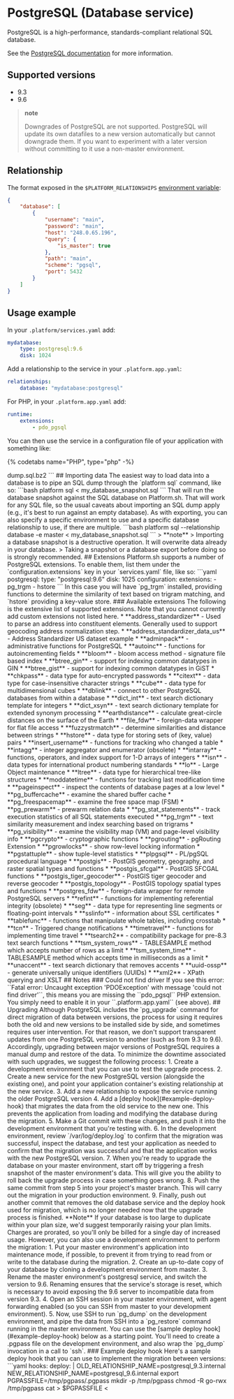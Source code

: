 # PostgreSQL (Database service)

PostgreSQL is a high-performance, standards-compliant relational SQL database.

See the [PostgreSQL documentation](https://www.postgresql.org/docs/9.6/static/index.html) for more information.

## Supported versions

* 9.3
* 9.6

> **note**
>
> Downgrades of PostgreSQL are not supported. PostgreSQL will update its own datafiles to a new version automatically but cannot downgrade them. If you want to experiment with a later version without committing to it use a non-master environment.

## Relationship

The format exposed in the ``$PLATFORM_RELATIONSHIPS`` [environment variable](/development/variables.md#platformsh-provided-variables):

```json
{
    "database": [
        {
            "username": "main",
            "password": "main",
            "host": "248.0.65.196",
            "query": {
                "is_master": true
            },
            "path": "main",
            "scheme": "pgsql",
            "port": 5432
        }
    ]
}
```

## Usage example

In your `.platform/services.yaml` add:

```yaml
mydatabase:
    type: postgresql:9.6
    disk: 1024
```

Add a relationship to the service in your ``.platform.app.yaml``:

```yaml
relationships:
    database: "mydatabase:postgresql"
```

For PHP, in your `.platform.app.yaml` add:

```yaml
runtime:
    extensions:
        - pdo_pgsql
```

You can then use the service in a configuration file of your application with something like:



{% codetabs name="PHP", type="php" -%}
<?php
// This assumes a fictional application with an array named $settings.
if (getenv('PLATFORM_RELATIONSHIPS')) {
	$relationships = json_decode(base64_decode($relationships), TRUE);

	// For a relationship named 'database' referring to one endpoint.
	if (!empty($relationships['database'])) {
		foreach ($relationships['database'] as $endpoint) {
			$settings['database_driver'] = 'pdo_' . $endpoint['scheme'];
			$settings['database_host'] = $endpoint['host'];
			$settings['database_name'] = $endpoint['path'];
			$settings['database_port'] = $endpoint['port'];
			$settings['database_user'] = $endpoint['user'];
			$settings['database_password'] = $endpoint['password'];
			break;
		}
	}
}
{%- language name="Python", type="py" -%}
relationships = os.getenv('PLATFORM_RELATIONSHIPS')
if relationships:
    relationships = json.loads(base64.b64decode(relationships).decode('utf-8'))
    db_settings = relationships['database'][0]
    DATABASES = {
        "default": {
            'ENGINE': 'django.db.backends.postgresql',
            'NAME': db_settings['path'],
            'USER': db_settings['username'],
            'PASSWORD': db_settings['password'],
            'HOST': db_settings['host'],
            'PORT': db_settings['port'],
        }
    }
{%- language name="NodeJS", type="js" -%}
// Using the Platform.sh JS helper library: https://github.com/platformsh/platformsh-nodejs-helper

var config = require("platformsh").config();

if (config.relationships != null) {
  var db = config.relationships.first_db[0]

  const connObj = {
      user: database.username,
      database: database.path,
      password: database.password,
      host: database.host
  };

  const pg = require('pg');

  pg.connectAsync(connObj)...;
}

{%- language name="Go", type="go" -%}
// Using the Platform.sh Go helper library: https://github.com/platformsh/gohelper

dbString, err := pi.SqlDsn("database")
if (err != nil) {
  panic(err)
}

db, err := sql.Open("postgres", dbString)
if (err != nil) {
  panic(err)
}
{%- endcodetabs %}

## Exporting data

The easiest way to download all data in a PostgreSQL instance is with the Platform CLI.  If you have a single SQL database, the following command will export all data using the `pg_dump` command to a local file:

```bash
platform db:dump
```

If you have multiple SQL databases it will prompt you which one to export. You can also specify one by relationship name explicitly:

```bash
platform db:dump --relationship database
```

By default the file will be uncompressed. If you want to compress it, use the `--gzip` (`-z`) option:

```bash
platform db:dump --gzip
```

You can use the `--stdout` option to pipe the result to another command. For example, if you want to create a bzip2-compressed file, you can run:

```bash
platform db:dump --stdout | bzip2 > dump.sql.bz2
```

## Importing data

The easiest way to load data into a database is to pipe an SQL dump through the `platform sql` command, like so:

```bash
platform sql < my_database_snapshot.sql
```

That will run the database snapshot against the SQL database on Platform.sh.  That will work for any SQL file, so the usual caveats about importing an SQL dump apply (e.g., it's best to run against an empty database).  As with exporting, you can also specify a specific environment to use and a specific database relationship to use, if there are multiple.

```bash
platform sql --relationship database -e master < my_database_snapshot.sql
```

> **note**
> Importing a database snapshot is a destructive operation. It will overwrite data already in your database.
> Taking a snapshot or a database export before doing so is strongly recommended.

## Extensions

Platform.sh supports a number of PostgreSQL extensions.  To enable them, list them under the `configuration.extensions` key in your `services.yaml` file, like so:

```yaml
postgresql:
    type: "postgresql:9.6"
    disk: 1025
    configuration:
        extensions:
            - pg_trgm
            - hstore
```

In this case you will have `pg_trgm` installed, providing functions to determine the similarity of text based on trigram matching, and `hstore` providing a key-value store.

### Available extensions

The following is the extensive list of supported extensions. Note that you cannot currently add custom
extensions not listed here.

* **address_standardizer** - Used to parse an address into constituent elements. Generally used to support geocoding address normalization step.
* **address_standardizer_data_us** - Address Standardizer US dataset example
* **adminpack** - administrative functions for PostgreSQL
* **autoinc** - functions for autoincrementing fields
* **bloom** - bloom access method - signature file based index
* **btree_gin** - support for indexing common datatypes in GIN
* **btree_gist** - support for indexing common datatypes in GiST
* **chkpass** - data type for auto-encrypted passwords
* **citext** - data type for case-insensitive character strings
* **cube** - data type for multidimensional cubes
* **dblink** - connect to other PostgreSQL databases from within a database
* **dict_int** - text search dictionary template for integers
* **dict_xsyn** - text search dictionary template for extended synonym processing
* **earthdistance** - calculate great-circle distances on the surface of the Earth
* **file_fdw** - foreign-data wrapper for flat file access
* **fuzzystrmatch** - determine similarities and distance between strings
* **hstore** - data type for storing sets of (key, value) pairs
* **insert_username** - functions for tracking who changed a table
* **intagg** - integer aggregator and enumerator (obsolete)
* **intarray** - functions, operators, and index support for 1-D arrays of integers
* **isn** - data types for international product numbering standards
* **lo** - Large Object maintenance
* **ltree** - data type for hierarchical tree-like structures
* **moddatetime** - functions for tracking last modification time
* **pageinspect** - inspect the contents of database pages at a low level
* **pg_buffercache** - examine the shared buffer cache
* **pg_freespacemap** - examine the free space map (FSM)
* **pg_prewarm** - prewarm relation data
* **pg_stat_statements** - track execution statistics of all SQL statements executed
* **pg_trgm** - text similarity measurement and index searching based on trigrams
* **pg_visibility** - examine the visibility map (VM) and page-level visibility info
* **pgcrypto** - cryptographic functions
* **pgrouting** - pgRouting Extension
* **pgrowlocks** - show row-level locking information
* **pgstattuple** - show tuple-level statistics
* **plpgsql** - PL/pgSQL procedural language
* **postgis** - PostGIS geometry, geography, and raster spatial types and functions
* **postgis_sfcgal** - PostGIS SFCGAL functions
* **postgis_tiger_geocoder** - PostGIS tiger geocoder and reverse geocoder
* **postgis_topology** - PostGIS topology spatial types and functions
* **postgres_fdw** - foreign-data wrapper for remote PostgreSQL servers
* **refint** - functions for implementing referential integrity (obsolete)
* **seg** - data type for representing line segments or floating-point intervals
* **sslinfo** - information about SSL certificates
* **tablefunc** - functions that manipulate whole tables, including crosstab
* **tcn** - Triggered change notifications
* **timetravel** - functions for implementing time travel
* **tsearch2** - compatibility package for pre-8.3 text search functions
* **tsm_system_rows** - TABLESAMPLE method which accepts number of rows as a limit
* **tsm_system_time** - TABLESAMPLE method which accepts time in milliseconds as a limit
* **unaccent** - text search dictionary that removes accents
* **uuid-ossp** - generate universally unique identifiers (UUIDs)
* **xml2** - XPath querying and XSLT

## Notes

### Could not find driver

If you see this error: ``Fatal error: Uncaught exception 'PDOException' with message 'could not find driver'``, this means you are missing the ``pdo_pgsql`` PHP extension. You simply need to enable it in your ``.platform.app.yaml`` (see above).

## Upgrading

Although PostgreSQL includes the `pg_upgrade` command for direct migration of data between versions, the process for using it requires both the old and new versions to be installed side by side, and sometimes requires user intervention. For that reason, we don't support transparent updates from one PostgreSQL version to another (such as from 9.3 to 9.6). Accordingly, upgrading between major versions of PostgreSQL requires a manual dump and restore of the data.

To minimize the downtime associated with such upgrades, we suggest the following process:

1. Create a development environment that you can use to test the upgrade process.
2. Create a new service for the new PostgreSQL version (alongside the existing one), and point your application container's existing relationship at the new service.
3. Add a new relationship to expose the service running the older PostgreSQL version
4. Add a [deploy hook](#example-deploy-hook) that migrates the data from the old service to the new one. This prevents the application from loading and modifying the database during the migration.
5. Make a Git commit with these changes, and push it into the development environment that you're testing with.
6. In the development environment, review `/var/log/deploy.log` to confirm that the migration was successful, inspect the database, and test your application as needed to confirm that the migration was successful and that the application works with the new PostgreSQL version.
7. When you're ready to upgrade the database on your master environment, start off by triggering a fresh snapshot of the master environment's data. This will give you the ability to roll back the upgrade process in case something goes wrong.
8. Push the same commit from step 5 into your project's master branch. This will carry out the migration in your production environment.
9. Finally, push out another commit that removes the old database service and the deploy hook used for migration, which is no longer needed now that the upgrade process is finished.

**Note**
If your database is too large to duplicate within your plan size, we'd suggest temporarily raising your plan limits. Charges are prorated, so you'll only be billed for a single day of increased usage. However, you can also use a development environment to perform the migration:
1. Put your master environment's application into maintenance mode, if possible, to prevent it from trying to read from or write to the database during the migration.
2. Create an up-to-date copy of your database by cloning a development environment from master.
3. Rename the master environment's postgresql service, and switch the version to 9.6. Renaming ensures that the service's storage is reset, which is necessary to avoid exposing the 9.6 server to incompatible data from version 9.3.
4. Open an SSH session in your master environment, with agent forwarding enabled (so you can SSH from master to your development environment).
5. Now, use SSH to run `pg_dump` on the development environment, and pipe the data from SSH into a `pg_restore` command running in the master environment. You can use the [sample deploy hook](#example-deploy-hook) below as a starting point. You'll need to create a .pgpass file on the development environment, and also wrap the `pg_dump` invocation in a call to `ssh`.

### Example deploy hook

Here's a sample deploy hook that you can use to implement the migration between versions:

```yaml
hooks:
    deploy: |
        OLD_RELATIONSHIP_NAME=postgresql_9.3.internal
        NEW_RELATIONSHIP_NAME=postgresql_9.6.internal
        export PGPASSFILE=/tmp/pgpass/.pgpass
        mkdir -p /tmp/pgpass
        chmod -R go-rwx /tmp/pgpass
        cat > $PGPASSFILE <<EOF
        $OLD_RELATIONSHIP_NAME:5432:main:main:main
        $NEW_RELATIONSHIP_NAME:5432:main:main:main
        EOF
        chmod go-rwx $PGPASSFILE

        pg_dump \
            --format custom \
            --host=$OLD_RELATIONSHIP_NAME \
            --port=5432 \
            --dbname=main \
            --username=main \
            --no-password \
        | pg_restore \
            --format custom \
            --no-owner \
            --no-privileges \
            --host=$NEW_RELATIONSHIP_NAME \
            --port=5432 \
            --dbname=main \
            --username=main \
            --no-password

        rm -r /tmp/pgpass
```

